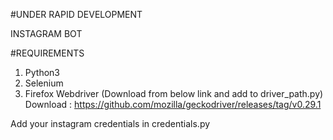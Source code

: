 #UNDER RAPID DEVELOPMENT

INSTAGRAM BOT

#REQUIREMENTS
1. Python3
2. Selenium 
3. Firefox Webdriver (Download from below link and add to driver_path.py)
   Download : https://github.com/mozilla/geckodriver/releases/tag/v0.29.1

Add your instagram credentials in credentials.py
